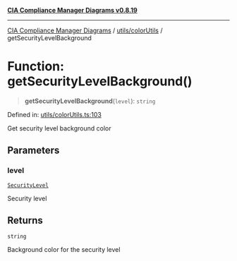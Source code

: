 [**CIA Compliance Manager Diagrams v0.8.19**](../../../README.md)

***

[CIA Compliance Manager Diagrams](../../../modules.md) / [utils/colorUtils](../README.md) / getSecurityLevelBackground

# Function: getSecurityLevelBackground()

> **getSecurityLevelBackground**(`level`): `string`

Defined in: [utils/colorUtils.ts:103](https://github.com/Hack23/cia-compliance-manager/blob/8a17389ebf0d2a027875b835eec814811b99abcc/src/utils/colorUtils.ts#L103)

Get security level background color

## Parameters

### level

[`SecurityLevel`](../../../types/cia/type-aliases/SecurityLevel.md)

Security level

## Returns

`string`

Background color for the security level
